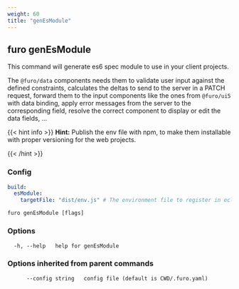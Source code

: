 ```yaml
---
weight: 60
title: "genEsModule"
---
```


## furo genEsModule

This command will generate es6 spec module to use in your client projects.

The `@furo/data` components needs them to validate user input against the defined constraints, calculates the deltas to send to the server in a PATCH request,
forward them to the input components like the ones from `@furo/ui5` with data binding, apply error messages from the server to the corresponding field, resolve the correct component to display or edit the data fields, ...


{{< hint info >}}
**Hint:** Publish the env file with npm, to make them installable with proper versioning for the web projects.

{{< /hint >}}

### Config
```yaml
build:
  esModule:
    targetFile: "dist/env.js" # The environment file to register in eclipsefuro-web
```

```
furo genEsModule [flags]
```

### Options

```
  -h, --help   help for genEsModule
```

### Options inherited from parent commands

```
      --config string   config file (default is CWD/.furo.yaml)
```

